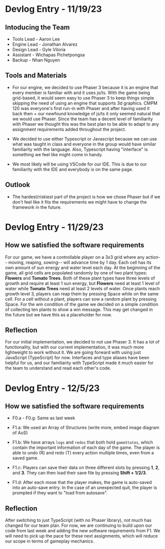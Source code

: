 # Devlog Entry - 11/19/23

## Intoducing the Team

- Tools Lead - Aaron Lee
- Engine Lead - Jonathan Alvarez
- Design Lead - Gyle Viloria
- Assistant - Wichapas Pichetpongsa
- Backup - Nhan Nguyen

## Tools and Materials

- For our engine, we decided to use Phaser 3 because it is an engine that every member is familiar with and it uses js/ts. With the game being grid-based, it would seem easy to use Phaser 3 to keep things simple skipping the need of using an engine that supports 3d graphics. CMPM 120 was everyone's first run-in with Phaser and after having used it back then + our newfound knowledge of js/ts it only seemed natural that we would use Phaser. Since the team has a decent level of familiarity with Phaser we thought this was the best plan to be able to adapt to any assignment requirements added throughout the project.

- We decided to use either Typescript or Javascript because we can use what was taught in class and everyone in the group would have similar familiarity with the language. Also, Typescript having "interface" is something we feel like might come in handy.

- We most likely will be using VSCode for our IDE. This is due to our familiarity with the IDE and everybody is on the same page.

## Outlook

- The hardest/riskiest part of the project is how we chose Phaser but if we don't feel like it fits the requirements we might have to change the framework in the future.

# Devlog Entry - 11/29/23

## How we satisfied the software requirements

For our game, we have a controllable player on a 3x3 grid where any action-- moving, reaping, sowing-- will advance time by 1 day. Each cell has its own amount of sun energy and water level each day. At the beginning of the game, all grid cells are populated randomly by one of two plant types: **Flowers** and **Tomato Trees**. Both of these plant types have three levels of growth and require at least 1 sun energy, but **Flowers** need at least 1 level of water while **Tomato Trees** need at least 2 levels of water. Once plants reach growth level 3, players can reap them by pressing Space while on the same cell. For a cell without a plant, players can sow a random plant by pressing Space. For the win condition of the game we decided on a simple condition of collecting ten plants to show a win message. This may get changed in the future but we have this as a placeholder for now.

## Reflection

For our initial implementation, we decided to not use Phaser 3. It has a lot of functionality, but with our current implementation, it was much more lightweight to work without it. We are going forward with using just JavaScript (TypeScript) for now. Interfaces and type aliases have been helpful for us, and our familiarity with TypeScript made it much easier for the team to understand and read each other's code.

# Devlog Entry - 12/5/23

## How we satisfied the software requirements

- F0.a - F0.g: Same as last week

- F1.a: We used an Array of Structures (write more, embed image diagram of AoS)
- F1.b: We have arrays `logs` and `redos` that both hold `gameStates`, which contain the important information of each day of the game. The player is able to undo (R) and redo (T) every action multiple times, even from a saved game.
- F1.c: Players can save their data on three different slots by pressing **1**, **2**, and **3**. They can then load their save file by pressing **Shift + 1/2/3**.
- F1.d: After each move that the player makes, the game is auto-saved into an auto-save entry. In the case of an unexpected quit, the player is prompted if they want to "load from autosave".

## Reflection

After switching to just TypeScript (with no Phaser library), not much has changed for our team plan. For now, we are continuing to build upon our code from last week and adding the new software requirements from F1. We will need to pick up the pace for these next assignments, which will reduce our scope in terms of gameplay mechanics.
